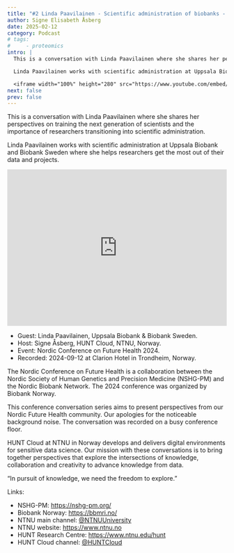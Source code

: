 ```yaml
---
title: "#2 Linda Paavilainen - Scientific administration of biobanks - NCFH 2024 - NTNU | HUNT Cloud"
author: Signe Elisabeth Åsberg
date: 2025-02-12
category: Podcast
# tags:
#     - proteomics
intro: |
  This is a conversation with Linda Paavilainen where she shares her perspectives on training the next generation of scientists and the importance of researchers transitioning into scientific administration.

  Linda Paavilainen works with scientific administration at Uppsala Biobank and Biobank Sweden where she helps researchers get the most out of their data and projects.

  <iframe width="100%" height="280" src="https://www.youtube.com/embed/GLzEmaiv06E" title="YouTube video player" frameborder="0" allow="accelerometer; autoplay; clipboard-write; encrypted-media; gyroscope; picture-in-picture; web-share" referrerpolicy="strict-origin-when-cross-origin" allowfullscreen></iframe>
next: false
prev: false
---
```


<PostDetail>

This is a conversation with Linda Paavilainen where she shares her perspectives on training the next generation of scientists and the importance of researchers transitioning into scientific administration.

Linda Paavilainen works with scientific administration at Uppsala Biobank and Biobank Sweden where she helps researchers get the most out of their data and projects.

<iframe width="100%" height="360" src="https://www.youtube.com/embed/GLzEmaiv06E" title="YouTube video player" frameborder="0" allow="accelerometer; autoplay; clipboard-write; encrypted-media; gyroscope; picture-in-picture; web-share" referrerpolicy="strict-origin-when-cross-origin" allowfullscreen></iframe>

- Guest: Linda Paavilainen, Uppsala Biobank & Biobank Sweden.
- Host: Signe Åsberg, HUNT Cloud, NTNU, Norway.
- Event: Nordic Conference on Future Health 2024.
- Recorded: 2024-09-12 at Clarion Hotel in Trondheim, Norway.

The Nordic Conference on Future Health is a collaboration between the Nordic Society of Human Genetics and Precision Medicine (NSHG-PM) and the Nordic Biobank Network. The 2024 conference was organized by Biobank Norway.

This conference conversation series aims to present perspectives from our Nordic Future Health community. Our apologies for the noticeable background noise. The conversation was recorded on a busy conference floor.

HUNT Cloud at NTNU in Norway develops and delivers digital environments for sensitive data science. Our mission with these conversations is to bring together perspectives that explore the intersections of knowledge, collaboration and creativity to advance knowledge from data.

“In pursuit of knowledge, we need the freedom to explore.”

Links:

- NSHG-PM: https://nshg-pm.org/
- Biobank Norway: https://bbmri.no/
- NTNU main channel: [@NTNUUniversity](https://www.youtube.com/@NTNUUniversity)
- NTNU website: https://www.ntnu.no
- HUNT Research Centre: https://www.ntnu.edu/hunt
- HUNT Cloud channel: [@HUNTCloud](https://www.youtube.com/@HUNTCloud)

</PostDetail>
